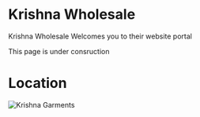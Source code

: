 # Krishna Wholesale

Krishna Wholesale Welcomes you to their website portal

This page is under consruction

# Location

![Krishna Garments](https://lh3.googleusercontent.com/0KmbfgGksaPv3I-A-NP_BYSDVUD9Lbq_SDQUdZRCfDaEs5JOV7dlKnGvajTxMQnqLTfSskMsxMoGs3Ci_hjC=w1366-h657)